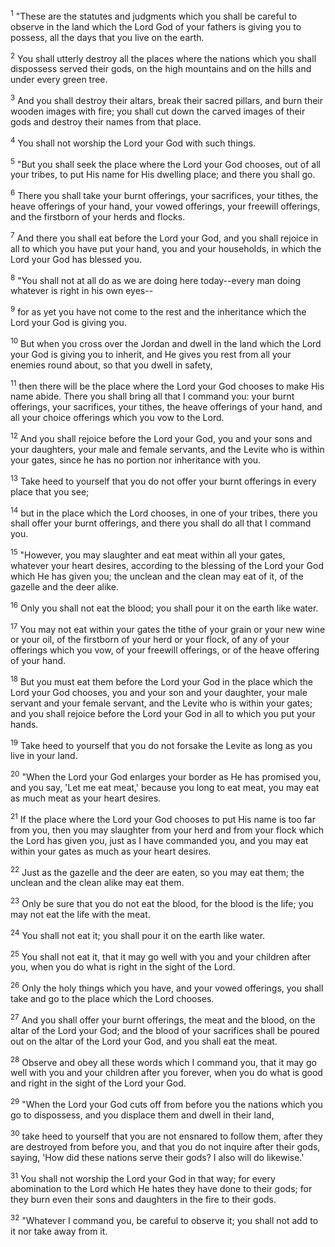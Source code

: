 <sup>1</sup> 
"These are the statutes and judgments which you shall be careful to observe in the land which the Lord God of your fathers is giving you to possess, all the days that you live on the earth. 

<sup>2</sup> 
You shall utterly destroy all the places where the nations which you shall dispossess served their gods, on the high mountains and on the hills and under every green tree. 

<sup>3</sup> 
And you shall destroy their altars, break their sacred pillars, and burn their wooden images with fire; you shall cut down the carved images of their gods and destroy their names from that place. 

<sup>4</sup> 
You shall not worship the Lord your God with such things. 

<sup>5</sup> 
"But you shall seek the place where the Lord your God chooses, out of all your tribes, to put His name for His dwelling place; and there you shall go. 

<sup>6</sup> 
There you shall take your burnt offerings, your sacrifices, your tithes, the heave offerings of your hand, your vowed offerings, your freewill offerings, and the firstborn of your herds and flocks. 

<sup>7</sup> 
And there you shall eat before the Lord your God, and you shall rejoice in all to which you have put your hand, you and your households, in which the Lord your God has blessed you. 

<sup>8</sup> 
"You shall not at all do as we are doing here today--every man doing whatever is right in his own eyes-- 

<sup>9</sup> 
for as yet you have not come to the rest and the inheritance which the Lord your God is giving you. 

<sup>10</sup> 
But when you cross over the Jordan and dwell in the land which the Lord your God is giving you to inherit, and He gives you rest from all your enemies round about, so that you dwell in safety, 

<sup>11</sup> 
then there will be the place where the Lord your God chooses to make His name abide. There you shall bring all that I command you: your burnt offerings, your sacrifices, your tithes, the heave offerings of your hand, and all your choice offerings which you vow to the Lord. 

<sup>12</sup> 
And you shall rejoice before the Lord your God, you and your sons and your daughters, your male and female servants, and the Levite who is within your gates, since he has no portion nor inheritance with you. 

<sup>13</sup> 
Take heed to yourself that you do not offer your burnt offerings in every place that you see; 

<sup>14</sup> 
but in the place which the Lord chooses, in one of your tribes, there you shall offer your burnt offerings, and there you shall do all that I command you. 

<sup>15</sup> 
"However, you may slaughter and eat meat within all your gates, whatever your heart desires, according to the blessing of the Lord your God which He has given you; the unclean and the clean may eat of it, of the gazelle and the deer alike. 

<sup>16</sup> 
Only you shall not eat the blood; you shall pour it on the earth like water. 

<sup>17</sup> 
You may not eat within your gates the tithe of your grain or your new wine or your oil, of the firstborn of your herd or your flock, of any of your offerings which you vow, of your freewill offerings, or of the heave offering of your hand. 

<sup>18</sup> 
But you must eat them before the Lord your God in the place which the Lord your God chooses, you and your son and your daughter, your male servant and your female servant, and the Levite who is within your gates; and you shall rejoice before the Lord your God in all to which you put your hands. 

<sup>19</sup> 
Take heed to yourself that you do not forsake the Levite as long as you live in your land. 

<sup>20</sup> 
"When the Lord your God enlarges your border as He has promised you, and you say, 'Let me eat meat,' because you long to eat meat, you may eat as much meat as your heart desires. 

<sup>21</sup> 
If the place where the Lord your God chooses to put His name is too far from you, then you may slaughter from your herd and from your flock which the Lord has given you, just as I have commanded you, and you may eat within your gates as much as your heart desires. 

<sup>22</sup> 
Just as the gazelle and the deer are eaten, so you may eat them; the unclean and the clean alike may eat them. 

<sup>23</sup> 
Only be sure that you do not eat the blood, for the blood is the life; you may not eat the life with the meat. 

<sup>24</sup> 
You shall not eat it; you shall pour it on the earth like water. 

<sup>25</sup> 
You shall not eat it, that it may go well with you and your children after you, when you do what is right in the sight of the Lord. 

<sup>26</sup> 
Only the holy things which you have, and your vowed offerings, you shall take and go to the place which the Lord chooses. 

<sup>27</sup> 
And you shall offer your burnt offerings, the meat and the blood, on the altar of the Lord your God; and the blood of your sacrifices shall be poured out on the altar of the Lord your God, and you shall eat the meat. 

<sup>28</sup> 
Observe and obey all these words which I command you, that it may go well with you and your children after you forever, when you do what is good and right in the sight of the Lord your God.

<sup>29</sup> 
"When the Lord your God cuts off from before you the nations which you go to dispossess, and you displace them and dwell in their land, 

<sup>30</sup> 
take heed to yourself that you are not ensnared to follow them, after they are destroyed from before you, and that you do not inquire after their gods, saying, 'How did these nations serve their gods? I also will do likewise.' 

<sup>31</sup> 
You shall not worship the Lord your God in that way; for every abomination to the Lord which He hates they have done to their gods; for they burn even their sons and daughters in the fire to their gods. 

<sup>32</sup> 
"Whatever I command you, be careful to observe it; you shall not add to it nor take away from it.